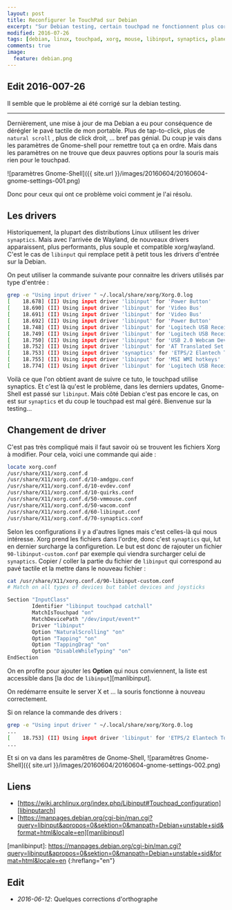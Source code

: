 ```yaml
---
layout: post
title: Reconfigurer le TouchPad sur Debian
excerpt: "Sur Debian testing, certain touchpad ne fonctionnent plus correctement, voyons comment retrouver un touchpad fonctionnel."
modified: 2016-07-26
tags: [debian, linux, touchpad, xorg, mouse, libinput, synaptics, planetlibre]
comments: true
image:
  feature: debian.png
---
```


## Edit 2016-007-26

Il semble que le problème ai été corrigé sur la debian testing.

---

Dernièrement, une mise à jour de ma Debian a eu pour conséquence de dérégler le pavé tactile de mon portable. Plus de tap-to-click, plus de `natural scroll`
, plus de click droit, ... bref pas génial. Du coup je vais dans les paramètres de Gnome-shell pour remettre tout ça en ordre. Mais dans les paramètres on
ne trouve que deux pauvres options pour la souris mais rien pour le touchpad.

![paramètres Gnome-Shell]({{ site.url }}/images/20160604/20160604-gnome-settings-001.png)

Donc pour ceux qui ont ce problème voici comment je l'ai résolu.

## Les drivers
Historiquement, la plupart des distributions Linux utilisent les driver `synaptics`. Mais avec l'arrivée de Wayland, de nouveaux drivers apparaissent, 
plus performants, plus souple et compatible xorg/wayland. C'est le cas de `libinput` qui remplace petit à petit tous les drivers d'entrée sur la Debian.

On peut utiliser la commande suivante pour connaitre les drivers utilisés par type d'entrée :

```bash
grep -e "Using input driver " ~/.local/share/xorg/Xorg.0.log
[    18.678] (II) Using input driver 'libinput' for 'Power Button'
[    18.690] (II) Using input driver 'libinput' for 'Video Bus'
[    18.691] (II) Using input driver 'libinput' for 'Video Bus'
[    18.692] (II) Using input driver 'libinput' for 'Power Button'
[    18.748] (II) Using input driver 'libinput' for 'Logitech USB Receiver'
[    18.749] (II) Using input driver 'libinput' for 'Logitech USB Receiver'
[    18.750] (II) Using input driver 'libinput' for 'USB 2.0 Webcam Device'
[    18.752] (II) Using input driver 'libinput' for 'AT Translated Set 2 keyboard'
[    18.753] (II) Using input driver 'synaptics' for 'ETPS/2 Elantech Touchpad'
[    18.755] (II) Using input driver 'libinput' for 'MSI WMI hotkeys'
[    18.774] (II) Using input driver 'libinput' for 'Logitech USB Receiver
```

Voilà ce que l'on obtient avant de suivre ce tuto, le touchpad utilise synaptics. Et c'est là qu'est le problème, dans les derniers updates, Gnome-Shell est
passé sur `libinput`. Mais côté Debian c'est pas encore le cas, on est sur `synaptics` et du coup le touchpad est mal géré. Bienvenue sur la testing...

## Changement de driver
C'est pas très compliqué mais il faut savoir où se trouvent les fichiers Xorg à modifier. Pour cela, voici une commande qui aide :

```bash
locate xorg.conf
/usr/share/X11/xorg.conf.d
/usr/share/X11/xorg.conf.d/10-amdgpu.conf
/usr/share/X11/xorg.conf.d/10-evdev.conf
/usr/share/X11/xorg.conf.d/10-quirks.conf
/usr/share/X11/xorg.conf.d/50-vmmouse.conf
/usr/share/X11/xorg.conf.d/50-wacom.conf
/usr/share/X11/xorg.conf.d/60-libinput.conf
/usr/share/X11/xorg.conf.d/70-synaptics.conf
```

Selon les configurations il y a d'autres lignes mais c'est celles-là qui nous intéresse. Xorg prend les fichiers dans l'ordre, donc c'est `synaptics` qui,
lut en dernier surcharge la configuretion. Le but est donc de rajouter un fichier `90-libinput-custom.conf` par exemple qui viendra surcharger celui de 
`synaptics`.
Copier / coller la partie du fichier de `libinput` qui correspond au pavé tactile et la mettre dans le nouveau fichier :

```bash
cat /usr/share/X11/xorg.conf.d/90-libinput-custom.conf
# Match on all types of devices but tablet devices and joysticks

Section "InputClass"
        Identifier "libinput touchpad catchall"
        MatchIsTouchpad "on"
        MatchDevicePath "/dev/input/event*"
        Driver "libinput"
        Option "NaturalScrolling" "on"
        Option "Tapping" "on"
        Option "TappingDrag" "on"
        Option "DisableWhileTyping" "on"
EndSection
```

On en profite pour ajouter les **Option** qui nous conviennent, la liste est accessible dans [la doc de `libinput`][manlibinput].

On redémarre ensuite le server X et ... la souris fonctionne à nouveau correctement. 

Si on relance la commande des drivers :

```bash
grep -e "Using input driver " ~/.local/share/xorg/Xorg.0.log
...
[    18.753] (II) Using input driver 'libinput' for 'ETPS/2 Elantech Touchpad'
...
```

Et si on va dans les paramêtres de Gnome-Shell,
![paramêtres Gnome-Shell]({{ site.url }}/images/20160604/20160604-gnome-settings-002.png)

## Liens 

* [https://wiki.archlinux.org/index.php/Libinput#Touchpad_configuration][libinputarch]
* [https://manpages.debian.org/cgi-bin/man.cgi?query=libinput&apropos=0&sektion=0&manpath=Debian+unstable+sid&format=html&locale=en][manlibinput]

[libinputarch]: https://wiki.archlinux.org/index.php/Libinput#Touchpad_configuration
[manlibinput]: https://manpages.debian.org/cgi-bin/man.cgi?query=libinput&apropos=0&sektion=0&manpath=Debian+unstable+sid&format=html&locale=en {:hreflang="en"}

## Edit

 * *2016-06-12*: Quelques corrections d'orthographe